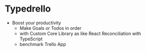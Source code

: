 # Typedrello

- Boost your productivity
  - Make Goals or Todos in order
  - with Custom Core Library as like React Reconciliation with TypeScript
  - benchmark Trello App
